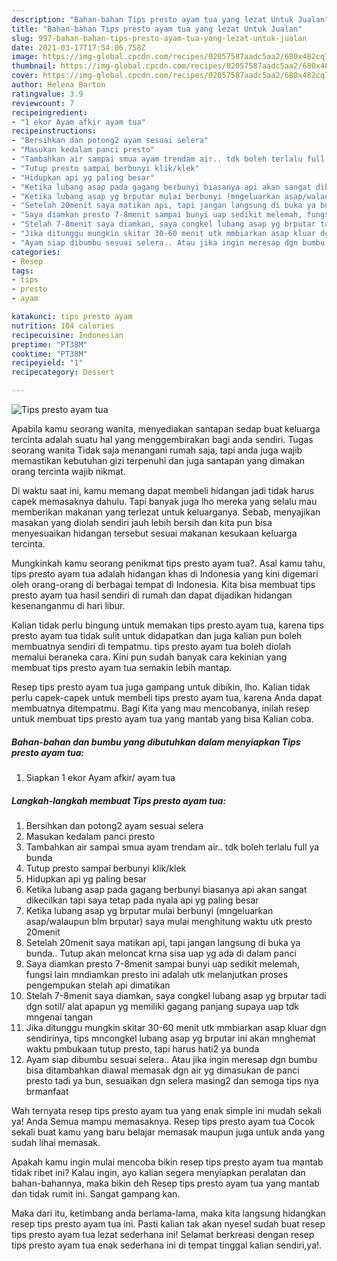 ```yaml
---
description: "Bahan-bahan Tips presto ayam tua yang lezat Untuk Jualan"
title: "Bahan-bahan Tips presto ayam tua yang lezat Untuk Jualan"
slug: 997-bahan-bahan-tips-presto-ayam-tua-yang-lezat-untuk-jualan
date: 2021-03-17T17:54:06.758Z
image: https://img-global.cpcdn.com/recipes/02057587aadc5aa2/680x482cq70/tips-presto-ayam-tua-foto-resep-utama.jpg
thumbnail: https://img-global.cpcdn.com/recipes/02057587aadc5aa2/680x482cq70/tips-presto-ayam-tua-foto-resep-utama.jpg
cover: https://img-global.cpcdn.com/recipes/02057587aadc5aa2/680x482cq70/tips-presto-ayam-tua-foto-resep-utama.jpg
author: Helena Barton
ratingvalue: 3.9
reviewcount: 7
recipeingredient:
- "1 ekor Ayam afkir ayam tua"
recipeinstructions:
- "Bersihkan dan potong2 ayam sesuai selera"
- "Masukan kedalam panci presto"
- "Tambahkan air sampai smua ayam trendam air.. tdk boleh terlalu full ya bunda"
- "Tutup presto sampai berbunyi klik/klek"
- "Hidupkan api yg paling besar"
- "Ketika lubang asap pada gagang berbunyi biasanya api akan sangat dikecilkan tapi saya tetap pada nyala api yg paling besar"
- "Ketika lubang asap yg brputar mulai berbunyi (mngeluarkan asap/walaupun blm brputar) saya mulai menghitung waktu utk presto 20menit"
- "Setelah 20menit saya matikan api, tapi jangan langsung di buka ya bunda.. Tutup akan meloncat krna sisa uap yg ada di dalam panci"
- "Saya diamkan presto 7-8menit sampai bunyi uap sedikit melemah, fungsi lain mndiamkan presto ini adalah utk melanjutkan proses pengempukan stelah api dimatikan"
- "Stelah 7-8menit saya diamkan, saya congkel lubang asap yg brputar tadi dgn sotil/ alat apapun yg memiliki gagang panjang supaya uap tdk mngenai tangan"
- "Jika ditunggu mungkin skitar 30-60 menit utk mmbiarkan asap kluar dgn sendirinya, tips mncongkel lubang asap yg brputar ini akan mnghemat waktu pmbukaan tutup presto, tapi harus hati2 ya bunda"
- "Ayam siap dibumbu sesuai selera.. Atau jika ingin meresap dgn bumbu bisa ditambahkan diawal memasak dgn air yg dimasukan de panci presto tadi ya bun, sesuaikan dgn selera masing2 dan semoga tips nya brmanfaat"
categories:
- Resep
tags:
- tips
- presto
- ayam

katakunci: tips presto ayam 
nutrition: 104 calories
recipecuisine: Indonesian
preptime: "PT38M"
cooktime: "PT38M"
recipeyield: "1"
recipecategory: Dessert

---
```



![Tips presto ayam tua](https://img-global.cpcdn.com/recipes/02057587aadc5aa2/680x482cq70/tips-presto-ayam-tua-foto-resep-utama.jpg)

Apabila kamu seorang wanita, menyediakan santapan sedap buat keluarga tercinta adalah suatu hal yang menggembirakan bagi anda sendiri. Tugas seorang  wanita Tidak saja menangani rumah saja, tapi anda juga wajib memastikan kebutuhan gizi terpenuhi dan juga santapan yang dimakan orang tercinta wajib nikmat.

Di waktu  saat ini, kamu memang dapat membeli hidangan jadi tidak harus capek memasaknya dahulu. Tapi banyak juga lho mereka yang selalu mau memberikan makanan yang terlezat untuk keluarganya. Sebab, menyajikan masakan yang diolah sendiri jauh lebih bersih dan kita pun bisa menyesuaikan hidangan tersebut sesuai makanan kesukaan keluarga tercinta. 



Mungkinkah kamu seorang penikmat tips presto ayam tua?. Asal kamu tahu, tips presto ayam tua adalah hidangan khas di Indonesia yang kini digemari oleh orang-orang di berbagai tempat di Indonesia. Kita bisa membuat tips presto ayam tua hasil sendiri di rumah dan dapat dijadikan hidangan kesenanganmu di hari libur.

Kalian tidak perlu bingung untuk memakan tips presto ayam tua, karena tips presto ayam tua tidak sulit untuk didapatkan dan juga kalian pun boleh membuatnya sendiri di tempatmu. tips presto ayam tua boleh diolah memalui beraneka cara. Kini pun sudah banyak cara kekinian yang membuat tips presto ayam tua semakin lebih mantap.

Resep tips presto ayam tua juga gampang untuk dibikin, lho. Kalian tidak perlu capek-capek untuk membeli tips presto ayam tua, karena Anda dapat membuatnya ditempatmu. Bagi Kita yang mau mencobanya, inilah resep untuk membuat tips presto ayam tua yang mantab yang bisa Kalian coba.

<!--inarticleads1-->

##### Bahan-bahan dan bumbu yang dibutuhkan dalam menyiapkan Tips presto ayam tua:

1. Siapkan 1 ekor Ayam afkir/ ayam tua




<!--inarticleads2-->

##### Langkah-langkah membuat Tips presto ayam tua:

1. Bersihkan dan potong2 ayam sesuai selera
1. Masukan kedalam panci presto
1. Tambahkan air sampai smua ayam trendam air.. tdk boleh terlalu full ya bunda
1. Tutup presto sampai berbunyi klik/klek
1. Hidupkan api yg paling besar
1. Ketika lubang asap pada gagang berbunyi biasanya api akan sangat dikecilkan tapi saya tetap pada nyala api yg paling besar
1. Ketika lubang asap yg brputar mulai berbunyi (mngeluarkan asap/walaupun blm brputar) saya mulai menghitung waktu utk presto 20menit
1. Setelah 20menit saya matikan api, tapi jangan langsung di buka ya bunda.. Tutup akan meloncat krna sisa uap yg ada di dalam panci
1. Saya diamkan presto 7-8menit sampai bunyi uap sedikit melemah, fungsi lain mndiamkan presto ini adalah utk melanjutkan proses pengempukan stelah api dimatikan
1. Stelah 7-8menit saya diamkan, saya congkel lubang asap yg brputar tadi dgn sotil/ alat apapun yg memiliki gagang panjang supaya uap tdk mngenai tangan
1. Jika ditunggu mungkin skitar 30-60 menit utk mmbiarkan asap kluar dgn sendirinya, tips mncongkel lubang asap yg brputar ini akan mnghemat waktu pmbukaan tutup presto, tapi harus hati2 ya bunda
1. Ayam siap dibumbu sesuai selera.. Atau jika ingin meresap dgn bumbu bisa ditambahkan diawal memasak dgn air yg dimasukan de panci presto tadi ya bun, sesuaikan dgn selera masing2 dan semoga tips nya brmanfaat




Wah ternyata resep tips presto ayam tua yang enak simple ini mudah sekali ya! Anda Semua mampu memasaknya. Resep tips presto ayam tua Cocok sekali buat kamu yang baru belajar memasak maupun juga untuk anda yang sudah lihai memasak.

Apakah kamu ingin mulai mencoba bikin resep tips presto ayam tua mantab tidak ribet ini? Kalau ingin, ayo kalian segera menyiapkan peralatan dan bahan-bahannya, maka bikin deh Resep tips presto ayam tua yang mantab dan tidak rumit ini. Sangat gampang kan. 

Maka dari itu, ketimbang anda berlama-lama, maka kita langsung hidangkan resep tips presto ayam tua ini. Pasti kalian tak akan nyesel sudah buat resep tips presto ayam tua lezat sederhana ini! Selamat berkreasi dengan resep tips presto ayam tua enak sederhana ini di tempat tinggal kalian sendiri,ya!.

